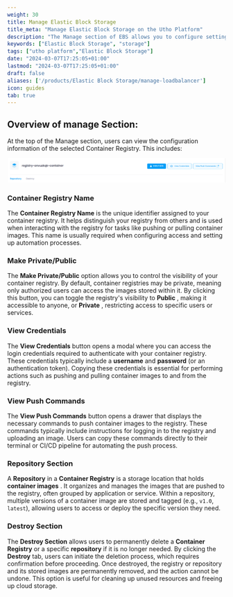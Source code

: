 ```yaml
---
weight: 30
title: Manage Elastic Block Storage
title_meta: "Manage Elastic Block Storage on the Utho Platform"
description: "The Manage section of EBS allows you to configure settings, resize volumes, attach or detach them from instances, and destroy volumes when no longer needed."
keywords: ["Elastic Block Storage", "storage"]
tags: ["utho platform","Elastic Block Storage"]
date: "2024-03-07T17:25:05+01:00"
lastmod: "2024-03-07T17:25:05+01:00"
draft: false 
aliases: ['/products/Elastic Block Storage/manage-loadbalancer']
icon: guides
tab: true
---
```

## Overview of manage Section:

At the top of the Manage section, users can view the configuration information of the selected Container Registry. This includes:

![1743764300881](image/index/1743764300881.png)

### **Container Registry Name**

The **Container Registry Name** is the unique identifier assigned to your container registry. It helps distinguish your registry from others and is used when interacting with the registry for tasks like pushing or pulling container images. This name is usually required when configuring access and setting up automation processes.

### **Make Private/Public**

The **Make Private/Public** option allows you to control the visibility of your container registry. By default, container registries may be private, meaning only authorized users can access the images stored within it. By clicking this button, you can toggle the registry's visibility to  **Public** , making it accessible to anyone, or  **Private** , restricting access to specific users or services.

### **View Credentials**

The **View Credentials** button opens a modal where you can access the login credentials required to authenticate with your container registry. These credentials typically include a **username** and **password** (or an authentication token). Copying these credentials is essential for performing actions such as pushing and pulling container images to and from the registry.

### **View Push Commands**

The **View Push Commands** button opens a drawer that displays the necessary commands to push container images to the registry. These commands typically include instructions for logging in to the registry and uploading an image. Users can copy these commands directly to their terminal or CI/CD pipeline for automating the push process.

### **Repository Section**

A **Repository** in a **Container Registry** is a storage location that holds  **container images** . It organizes and manages the images that are pushed to the registry, often grouped by application or service. Within a repository, multiple versions of a container image are stored and tagged (e.g., `v1.0`, `latest`), allowing users to access or deploy the specific version they need.

### **Destroy Section**

The **Destroy Section** allows users to permanently delete a **Container Registry** or a specific **repository** if it is no longer needed. By clicking the **Destroy** tab, users can initiate the deletion process, which requires confirmation before proceeding. Once destroyed, the registry or repository and its stored images are permanently removed, and the action cannot be undone. This option is useful for cleaning up unused resources and freeing up cloud storage.
